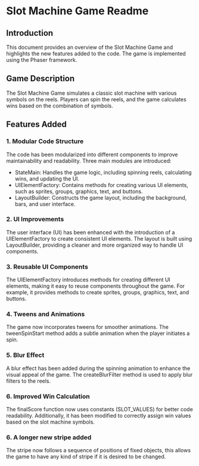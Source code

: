 # Slot Machine Game Readme
## Introduction
This document provides an overview of the Slot Machine Game and highlights the new features added to the code. The game is implemented using the Phaser framework.

## Game Description
The Slot Machine Game simulates a classic slot machine with various symbols on the reels. Players can spin the reels, and the game calculates wins based on the combination of symbols.

## Features Added
### 1. Modular Code Structure
The code has been modularized into different components to improve maintainability and readability. Three main modules are introduced:

* StateMain: Handles the game logic, including spinning reels, calculating wins, and updating the UI.
* UIElementFactory: Contains methods for creating various UI elements, such as sprites, groups, graphics, text, and buttons.
* LayoutBuilder: Constructs the game layout, including the background, bars, and user interface.
### 2. UI Improvements
The user interface (UI) has been enhanced with the introduction of a UIElementFactory to create consistent UI elements. The layout is built using LayoutBuilder, providing a cleaner and more organized way to handle UI components.

### 3. Reusable UI Components
The UIElementFactory introduces methods for creating different UI elements, making it easy to reuse components throughout the game. For example, it provides methods to create sprites, groups, graphics, text, and buttons.

### 4. Tweens and Animations
The game now incorporates tweens for smoother animations. The tweenSpinStart method adds a subtle animation when the player initiates a spin.

### 5. Blur Effect
A blur effect has been added during the spinning animation to enhance the visual appeal of the game. The createBlurFilter method is used to apply blur filters to the reels.

### 6. Improved Win Calculation
The finalScore function now uses constants (SLOT_VALUES) for better code readability. Additionally, it has been modified to correctly assign win values based on the slot machine symbols.

### 6. A longer new stripe added
The stripe now follows a sequence of positions of fixed objects, this allows the game to have any kind of stripe if it is desired to be changed.
